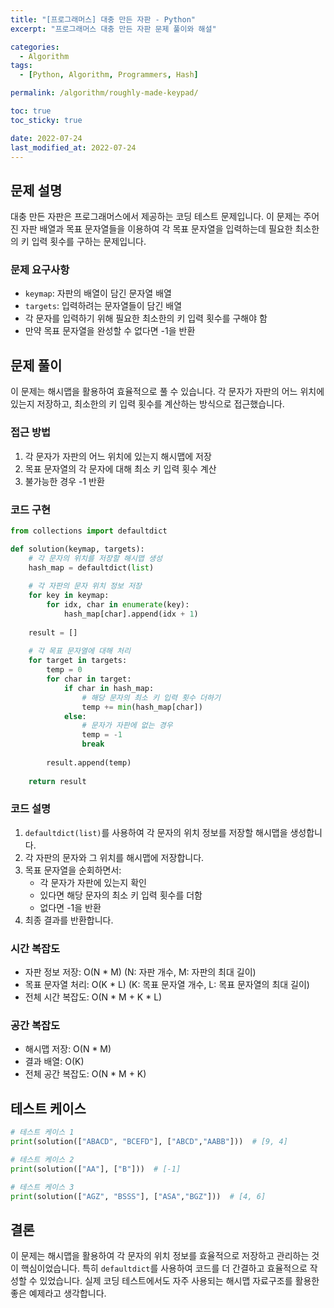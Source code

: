 ```yaml
---
title: "[프로그래머스] 대충 만든 자판 - Python"
excerpt: "프로그래머스 대충 만든 자판 문제 풀이와 해설"

categories:
  - Algorithm
tags:
  - [Python, Algorithm, Programmers, Hash]

permalink: /algorithm/roughly-made-keypad/

toc: true
toc_sticky: true

date: 2022-07-24
last_modified_at: 2022-07-24
---
```


## 문제 설명

대충 만든 자판은 프로그래머스에서 제공하는 코딩 테스트 문제입니다. 이 문제는 주어진 자판 배열과 목표 문자열들을 이용하여 각 목표 문자열을 입력하는데 필요한 최소한의 키 입력 횟수를 구하는 문제입니다.

### 문제 요구사항
- `keymap`: 자판의 배열이 담긴 문자열 배열
- `targets`: 입력하려는 문자열들이 담긴 배열
- 각 문자를 입력하기 위해 필요한 최소한의 키 입력 횟수를 구해야 함
- 만약 목표 문자열을 완성할 수 없다면 -1을 반환

## 문제 풀이

이 문제는 해시맵을 활용하여 효율적으로 풀 수 있습니다. 각 문자가 자판의 어느 위치에 있는지 저장하고, 최소한의 키 입력 횟수를 계산하는 방식으로 접근했습니다.

### 접근 방법
1. 각 문자가 자판의 어느 위치에 있는지 해시맵에 저장
2. 목표 문자열의 각 문자에 대해 최소 키 입력 횟수 계산
3. 불가능한 경우 -1 반환

### 코드 구현

```python
from collections import defaultdict

def solution(keymap, targets):
    # 각 문자의 위치를 저장할 해시맵 생성
    hash_map = defaultdict(list)
    
    # 각 자판의 문자 위치 정보 저장
    for key in keymap:
        for idx, char in enumerate(key):
            hash_map[char].append(idx + 1)
    
    result = []
    
    # 각 목표 문자열에 대해 처리
    for target in targets:
        temp = 0
        for char in target:
            if char in hash_map:
                # 해당 문자의 최소 키 입력 횟수 더하기
                temp += min(hash_map[char])
            else:
                # 문자가 자판에 없는 경우
                temp = -1
                break
        
        result.append(temp)
    
    return result
```

### 코드 설명

1. `defaultdict(list)`를 사용하여 각 문자의 위치 정보를 저장할 해시맵을 생성합니다.
2. 각 자판의 문자와 그 위치를 해시맵에 저장합니다.
3. 목표 문자열을 순회하면서:
   - 각 문자가 자판에 있는지 확인
   - 있다면 해당 문자의 최소 키 입력 횟수를 더함
   - 없다면 -1을 반환
4. 최종 결과를 반환합니다.

### 시간 복잡도
- 자판 정보 저장: O(N * M) (N: 자판 개수, M: 자판의 최대 길이)
- 목표 문자열 처리: O(K * L) (K: 목표 문자열 개수, L: 목표 문자열의 최대 길이)
- 전체 시간 복잡도: O(N * M + K * L)

### 공간 복잡도
- 해시맵 저장: O(N * M)
- 결과 배열: O(K)
- 전체 공간 복잡도: O(N * M + K)

## 테스트 케이스

```python
# 테스트 케이스 1
print(solution(["ABACD", "BCEFD"], ["ABCD","AABB"]))  # [9, 4]

# 테스트 케이스 2
print(solution(["AA"], ["B"]))  # [-1]

# 테스트 케이스 3
print(solution(["AGZ", "BSSS"], ["ASA","BGZ"]))  # [4, 6]
```

## 결론

이 문제는 해시맵을 활용하여 각 문자의 위치 정보를 효율적으로 저장하고 관리하는 것이 핵심이었습니다. 특히 `defaultdict`를 사용하여 코드를 더 간결하고 효율적으로 작성할 수 있었습니다. 실제 코딩 테스트에서도 자주 사용되는 해시맵 자료구조를 활용한 좋은 예제라고 생각합니다.
